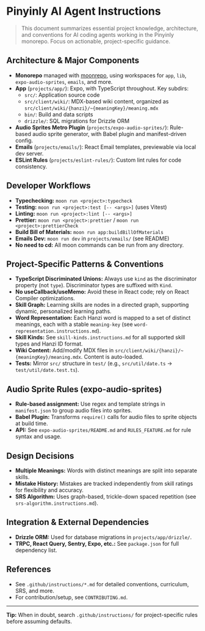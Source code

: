 # Pinyinly AI Agent Instructions

> This document summarizes essential project knowledge, architecture, and conventions for AI coding
> agents working in the Pinyinly monorepo. Focus on actionable, project-specific guidance.

## Architecture & Major Components

- **Monorepo** managed with [moonrepo](https://moonrepo.dev/), using workspaces for `app`, `lib`,
  `expo-audio-sprites`, `emails`, and more.
- **App** (`projects/app/`): Expo, with TypeScript throughout. Key subdirs:
  - `src/`: Application source code
  - `src/client/wiki/`: MDX-based wiki content, organized as
    `src/client/wiki/{hanzi}/~{meaningKey}/meaning.mdx`
  - `bin/`: Build and data scripts
  - `drizzle/`: SQL migrations for Drizzle ORM
- **Audio Sprites Metro Plugin** (`projects/expo-audio-sprites/`): Rule-based audio sprite
  generator, with Babel plugin and manifest-driven config.
- **Emails** (`projects/emails/`): React Email templates, previewable via local dev server.
- **ESLint Rules** (`projects/eslint-rules/`): Custom lint rules for code consistency.

## Developer Workflows

- **Typechecking:** `moon run <project>:typecheck`
- **Testing:** `moon run <project>:test [-- <args>]` (uses Vitest)
- **Linting:** `moon run <project>:lint [-- <args>]`
- **Prettier:** `moon run <project>:prettier` / `moon run <project>:prettierCheck`
- **Build Bill of Materials:** `moon run app:buildBillOfMaterials`
- **Emails Dev:** `moon run dev` in `projects/emails/` (see README)
- **No need to cd:** All moon commands can be run from any directory.

## Project-Specific Patterns & Conventions

- **TypeScript Discriminated Unions:** Always use `kind` as the discriminator property (not `type`).
  Discriminator types are suffixed with `Kind`.
- **No useCallback/useMemo:** Avoid these in React code; rely on React Compiler optimizations.
- **Skill Graph:** Learning skills are nodes in a directed graph, supporting dynamic, personalized
  learning paths.
- **Word Representation:** Each Hanzi word is mapped to a set of distinct meanings, each with a
  stable `meaning-key` (see `word-representation.instructions.md`).
- **Skill Kinds:** See `skill-kinds.instructions.md` for all supported skill types and Hanzi ID
  format.
- **Wiki Content:** Add/modify MDX files in `src/client/wiki/{hanzi}/~{meaningKey}/meaning.mdx`.
  Content is auto-loaded.
- **Tests:** Mirror `src/` structure in `test/` (e.g., `src/util/date.ts` →
  `test/util/date.test.ts`).

## Audio Sprite Rules (expo-audio-sprites)

- **Rule-based assignment:** Use regex and template strings in `manifest.json` to group audio files
  into sprites.
- **Babel Plugin:** Transforms `require()` calls for audio files to sprite objects at build time.
- **API:** See `expo-audio-sprites/README.md` and `RULES_FEATURE.md` for rule syntax and usage.

## Design Decisions

- **Multiple Meanings:** Words with distinct meanings are split into separate skills.
- **Mistake History:** Mistakes are tracked independently from skill ratings for flexibility and
  accuracy.
- **SRS Algorithm:** Uses graph-based, trickle-down spaced repetition (see
  `srs-algorithm.instructions.md`).

## Integration & External Dependencies

- **Drizzle ORM:** Used for database migrations in `projects/app/drizzle/`.
- **TRPC, React Query, Sentry, Expo, etc.:** See `package.json` for full dependency list.

## References

- See `.github/instructions/*.md` for detailed conventions, curriculum, SRS, and more.
- For contribution/setup, see `CONTRIBUTING.md`.

---

**Tip:** When in doubt, search `.github/instructions/` for project-specific rules before assuming
defaults.
